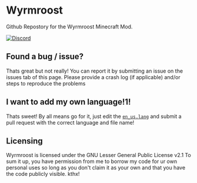 # Wyrmroost
Github Repostory for the Wyrmroost Minecraft Mod.

[![Discord](https://img.shields.io/discord/593364629489582118.svg?color=%237289da&label=Discord&logo=discord&logoColor=%237289da)](https://discord.gg/h8zRw9H)

## Found a bug / issue?
Thats great but not really! You can report it by submitting an issue on the issues tab of this page. Please provide a crash log (if applicable) and/or steps to reproduce the problems

## I want to add my own language!1!
Thats sweet! By all means go for it, just edit the [`en_us.lang`](src/main/resources/assets/wyrmroost/lang) and submit a pull request with the correct language and file name!

## Licensing
Wyrmroost is licensed under the GNU Lesser General Public License v2.1
To sum it up, you have permission from me to borrow my code for ur own personal uses so long as you don't claim it as your own and that you have the code publicly visible. kthx!

